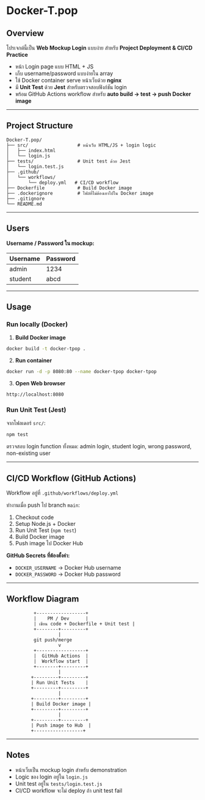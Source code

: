 # Docker-T.pop

## Overview

โปรเจกต์นี้เป็น **Web Mockup Login** แบบง่าย สำหรับ **Project Deployment & CI/CD Practice**

* หน้า Login page แบบ HTML + JS
* เก็บ username/password แบบง่ายใน array
* ใช้ Docker container serve หน้าเว็บด้วย **nginx**
* มี **Unit Test** ด้วย **Jest** สำหรับตรวจสอบฟังก์ชัน login
* พร้อม GitHub Actions workflow สำหรับ **auto build → test → push Docker image**

---

## Project Structure

```
Docker-T.pop/
├── src/                  # หน้าเว็บ HTML/JS + login logic
│   ├── index.html
│   └── login.js
├── tests/                # Unit test ด้วย Jest
│   └── login.test.js
├── .github/
│   └── workflows/
│       └── deploy.yml   # CI/CD workflow
├── Dockerfile            # Build Docker image
├── .dockerignore         # ไฟล์ที่ไม่ต้องเอาไปใน Docker image
├── .gitignore
└── README.md
```

---

## Users

**Username / Password ใน mockup:**

| Username | Password |
| -------- | -------- |
| admin    | 1234     |
| student  | abcd     |

---

## Usage

### Run locally (Docker)

1. **Build Docker image**

```bash
docker build -t docker-tpop .
```

2. **Run container**

```bash
docker run -d -p 8080:80 --name docker-tpop docker-tpop
```

3. **Open Web browser**

```
http://localhost:8080
```

### Run Unit Test (Jest)

จากโฟลเดอร์ `src/`:

```bash
npm test
```

ตรวจสอบ login function ทั้งหมด: admin login, student login, wrong password, non-existing user

---

## CI/CD Workflow (GitHub Actions)

Workflow อยู่ที่ `.github/workflows/deploy.yml`

ทำงานเมื่อ push ไป branch `main`:

1. Checkout code
2. Setup Node.js + Docker
3. Run Unit Test (`npm test`)
4. Build Docker image
5. Push image ไป Docker Hub

**GitHub Secrets ที่ต้องตั้งค่า:**

* `DOCKER_USERNAME` → Docker Hub username
* `DOCKER_PASSWORD` → Docker Hub password

---

## Workflow Diagram

```
          +------------------+
          |    PM / Dev      |
          | เขียน code + Dockerfile + Unit test |
          +--------+---------+
                   |
          git push/merge
                   v
          +------------------+
          |  GitHub Actions  |
          |  Workflow start  |
          +--------+---------+
                   |
         +---------+---------+
         | Run Unit Tests    |
         +---------+---------+
                   |
         +---------+---------+
         | Build Docker image |
         +---------+---------+
                   |
         +---------+---------+
         | Push image to Hub  |
         +------------------+
```

---

## Notes

* หน้าเว็บเป็น mockup login สำหรับ demonstration
* Logic ของ login อยู่ใน `login.js`
* Unit test อยู่ใน `tests/login.test.js`
* CI/CD workflow จะไม่ deploy ถ้า unit test fail
